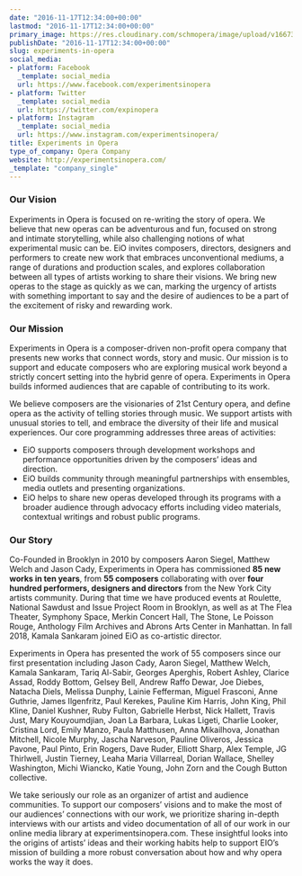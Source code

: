 ```yaml
---
date: "2016-11-17T12:34:00+00:00"
lastmod: "2016-11-17T12:34:00+00:00"
primary_image: https://res.cloudinary.com/schmopera/image/upload/v1667353945/media/2022/11/Logo_EiO_10_srwyj2.jpg
publishDate: "2016-11-17T12:34:00+00:00"
slug: experiments-in-opera
social_media:
- platform: Facebook
  _template: social_media
  url: https://www.facebook.com/experimentsinopera
- platform: Twitter
  _template: social_media
  url: https://twitter.com/expinopera
- platform: Instagram
  _template: social_media
  url: https://www.instagram.com/experimentsinopera/
title: Experiments in Opera
type_of_company: Opera Company
website: http://experimentsinopera.com/
_template: "company_single"
---
```

### Our Vision

Experiments in Opera is focused on re-writing the story of opera. We believe that new operas can be adventurous and fun, focused on strong and intimate storytelling, while also challenging notions of what experimental music can be. EiO invites composers, directors, designers and performers to create new work that embraces unconventional mediums, a range of durations and production scales, and explores collaboration between all types of artists working to share their visions. We bring new operas to the stage as quickly as we can, marking the urgency of artists with something important to say and the desire of audiences to be a part of the excitement of risky and rewarding work.

### Our Mission

Experiments in Opera is a composer-driven non-profit opera company that presents new works that connect words, story and music. Our mission is to support and educate composers who are exploring musical work beyond a strictly concert setting into the hybrid genre of opera. Experiments in Opera builds informed audiences that are capable of contributing to its work.

We believe composers are the visionaries of 21st Century opera, and define opera as the activity of telling stories through music. We support artists with unusual stories to tell, and embrace the diversity of their life and musical experiences. Our core programming addresses three areas of activities:

* EiO supports composers through development workshops and performance opportunities driven by the composers’ ideas and direction.
* EiO builds community through meaningful partnerships with ensembles, media outlets and presenting organizations.
* EiO helps to share new operas developed through its programs with a broader audience through advocacy efforts including video materials, contextual writings and robust public programs.

### Our Story

Co-Founded in Brooklyn in 2010 by composers Aaron Siegel, Matthew Welch and Jason Cady, Experiments in Opera has commissioned **85 new works in ten years**, from **55 composers** collaborating with over **four hundred performers, designers and directors** from the New York City artists community. During that time we have produced events at Roulette, National Sawdust and Issue Project Room in Brooklyn, as well as at The Flea Theater, Symphony Space, Merkin Concert Hall, The Stone, Le Poisson Rouge, Anthology Film Archives and Abrons Arts Center in Manhattan. In fall 2018, Kamala Sankaram joined EiO as co-artistic director.

Experiments in Opera has presented the work of 55 composers since our first presentation including Jason Cady, Aaron Siegel, Matthew Welch, Kamala Sankaram, Tariq Al-Sabir, Georges Aperghis, Robert Ashley, Clarice Assad, Roddy Bottom, Gelsey Bell, Andrew Raffo Dewar, Joe Diebes, Natacha Diels, Melissa Dunphy, Lainie Fefferman, Miguel Frasconi, Anne Guthrie, James Ilgenfritz, Paul Kerekes, Pauline Kim Harris, John King, Phil Kline, Daniel Kushner, Ruby Fulton, Gabrielle Herbst, Nick Hallett, Travis Just, Mary Kouyoumdjian, Joan La Barbara, Lukas Ligeti, Charlie Looker, Cristina Lord, Emily Manzo, Paula Matthusen, Anna Mikailhova, Jonathan Mitchell, Nicole Murphy, Jascha Narveson, Pauline Oliveros, Jessica Pavone, Paul Pinto, Erin Rogers, Dave Ruder, Elliott Sharp, Alex Temple, JG Thirlwell, Justin Tierney, Leaha Maria Villarreal, Dorian Wallace, Shelley Washington, Michi Wiancko, Katie Young, John Zorn and the Cough Button collective.

We take seriously our role as an organizer of artist and audience communities. To support our composers’ visions and to make the most of our audiences’ connections with our work, we prioritize sharing in-depth interviews with our artists and video documentation of all of our work in our online media library at experimentsinopera.com. These insightful looks into the origins of artists’ ideas and their working habits help to support EIO’s mission of building a more robust conversation about how and why opera works the way it does.